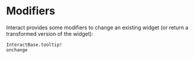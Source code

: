 # Modifiers

Interact provides some modifiers to change an existing widget (or return a transformed version of the widget):

```@docs
InteractBase.tooltip!
onchange
```
